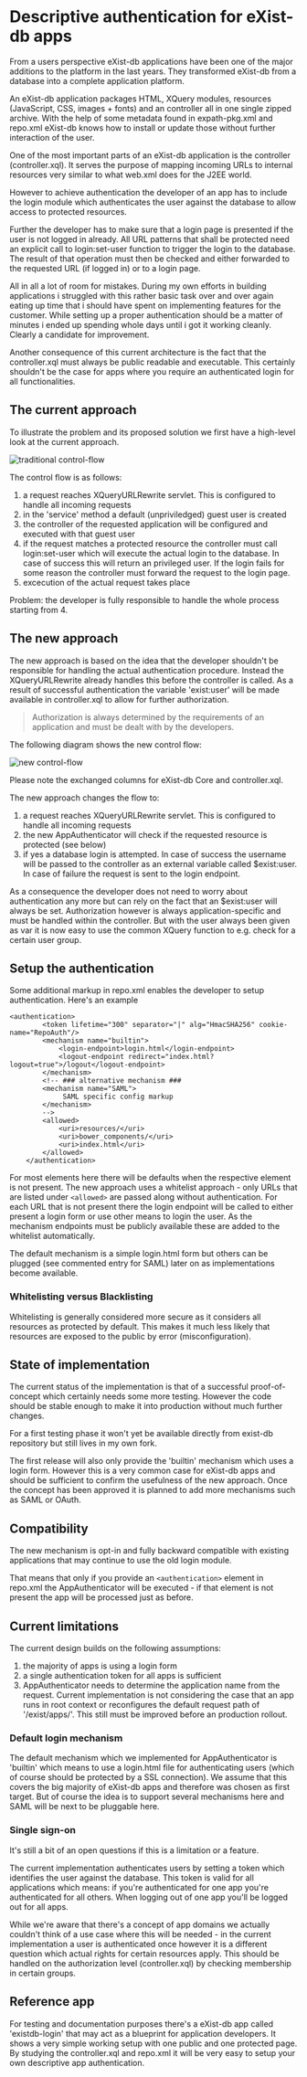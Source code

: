 # Descriptive authentication for eXist-db apps

From a users perspective eXist-db applications have been one of the major additions to the
platform in the last years. They transformed eXist-db from a database into a complete application platform.

An eXist-db application packages HTML, XQuery modules, resources (JavaScript, CSS, images + fonts) and an controller all in one single zipped archive. With the help of some metadata found in expath-pkg.xml and repo.xml eXist-db knows how to install or update those without further interaction of the user.

One of the most important parts of an eXist-db application is the controller (controller.xql). It serves the purpose of mapping incoming URLs to internal resources very similar to what web.xml does for the J2EE world.

However to achieve authentication the developer of an app has to include the login module which authenticates the user against the database to allow access to protected resources.

Further the developer has to make sure that a login page is presented if the user is not logged in already. All URL patterns that shall be protected 
need an explicit call to login:set-user function to trigger the login to the database. The result of that operation must then be checked and either 
forwarded to the requested URL (if logged in) or to a login page.

All in all a lot of room for mistakes. During my own efforts in building applications i struggled with this rather basic
task over and over again eating up time that i should have spent on implementing features for the customer. While setting
up a proper authentication should be a matter of minutes i ended up spending whole days until i got it working cleanly.
Clearly a candidate for improvement.

Another consequence of this current architecture is the fact that the controller.xql must always be public readable and executable. This certainly shouldn't be the case for apps where you require an authenticated login for all functionalities.

## The current approach

To illustrate the problem and its proposed solution we first have a high-level look at the current approach.

![traditional control-flow](XQueryURLRewrite-old.png)


The control flow is as follows:

1. a request reaches XQueryURLRewrite servlet. This is configured to handle all incoming requests
2. in the 'service' method a default (unpriviledged) guest user is created
3. the controller of the requested application will be configured and executed with that guest user
4. if the request matches a protected resource the controller must call login:set-user which will execute the actual login to the database.  In case of success this will return an privileged user. If the login fails for some reason the controller must forward the request to the login page.
5. excecution of the actual request takes place

Problem: the developer is fully responsible to handle the whole process starting from 4.

## The new approach

The new approach is based on the idea that the developer shouldn't be responsible for handling the actual authentication procedure. 
Instead the XQueryURLRewrite already handles this before the controller is called. As a result of successful authentication 
the variable 'exist:user' will be made available in controller.xql to allow for further authorization.

> Authorization is always determined by the requirements of an application and must be dealt with by the developers. 

The following diagram shows the new control flow:

![new control-flow](XQueryURLRewrite-new.png)

Please note the exchanged columns for eXist-db Core and controller.xql.

The new approach changes the flow to:

1. a request reaches XQueryURLRewrite servlet. This is configured to handle all incoming requests
2. the new AppAuthenticator will check if the requested resource is protected (see below)
3. if yes a database login is attempted. In case of success the username will be passed to the controller 
as an external variable called $exist:user.
In case of failure the request is sent to the login endpoint.

As a consequence the developer does not need to worry about authentication any more but can rely on the fact that an
 $exist:user will always be set. Authorization however is always application-specific and must be handled within the
  controller. But with the user always been given as var it is now easy to use the common XQuery function to e.g.
   check for a certain user group.

## Setup the authentication

Some additional markup in repo.xml enables the developer to setup authentication. Here's an example

```
<authentication>
        <token lifetime="300" separator="|" alg="HmacSHA256" cookie-name="RepoAuth"/>
        <mechanism name="builtin">
            <login-endpoint>login.html</login-endpoint>
            <logout-endpoint redirect="index.html?logout=true">/logout</logout-endpoint>
        </mechanism>
        <!-- ### alternative mechanism ###
        <mechanism name="SAML">
             SAML specific config markup
        </mechanism>
        -->
        <allowed>
            <uri>resources/</uri>
            <uri>bower_components/</uri>
            <uri>index.html</uri>
        </allowed>
    </authentication>
```

For most elements here there will be defaults when the respective element is not present.
The new approach uses a whitelist approach - only URLs that are listed under ```<allowed>``` are passed along without
authentication. For each URL that is not present there the login endpoint will be called to either present a login
form or use other means to login the user. As the mechanism endpoints must be publicly available these are added to
the whitelist automatically.

The default mechanism is a simple login.html form but others can be plugged (see commented entry for SAML) later on as
implementations become available.

### Whitelisting versus Blacklisting

Whitelisting is generally considered more secure as it considers all resources as protected by default. This makes it
much less likely that resources are exposed to the public by error (misconfiguration).

## State of implementation

The current status of the implementation is that of a successful proof-of-concept which certainly needs some more
testing. However the code should be stable enough to make it into production without much further changes. 

For a first testing phase it won't yet be available directly from exist-db repository but still lives in my own fork.

The first release will also only provide the 'builtin' mechanism which uses a login form. 
However this is a very common case for eXist-db apps and should be sufficient to confirm the usefulness of the new approach.
Once the concept has been approved it is planned to add more mechanisms such as SAML or OAuth.

## Compatibility

The new mechanism is opt-in and fully backward compatible with existing applications that may continue to use the old login module.

That means that only if you provide an ```<authentication>``` element in repo.xml the AppAuthenticator will be
executed - if that element is not present the app will be processed just as before.

## Current limitations

The current design builds on the following assumptions:

1. the majority of apps is using a login form
1. a single authentication token for all apps is sufficient
1. AppAuthenticator needs to determine the application name from the request. Current implementation is not considering
the case that an app runs in root context or reconfigures the default request path of '/exist/apps/'. This still must
be improved before an production rollout.


### Default login mechanism

The default mechanism which we implemented for AppAuthenticator is 'builtin' which means to use a login.html file for
authenticating users (which of course should be protected by a SSL connection). We assume that this covers the big
 majority of eXist-db apps and therefore was chosen as first target. But of course the idea is to support several mechanisms here and SAML will be next to be pluggable here.

### Single sign-on

It's still a bit of an open questions if this is a limitation or a feature.

The current implementation authenticates users by setting a token which identifies the user against the database. This token is valid for all applications which means: if you're authenticated for one app you're authenticated for all others. When logging out of one app you'll be logged out for all apps.

While we're aware that there's a concept of app domains we actually couldn't think of a use case where this will be needed - in the current implementation a user is authenticated once however it is a different question which actual rights for certain resources apply. This should be handled on the authorization level (controller.xql) by checking membership in certain groups.

## Reference app

For testing and documentation purposes there's a eXist-db app called 'existdb-login' that may act as a blueprint
for application developers. It shows a very simple working setup with one public and one protected page. By studying
the controller.xql and repo.xml it will be very easy to setup your own descriptive app authentication.

 